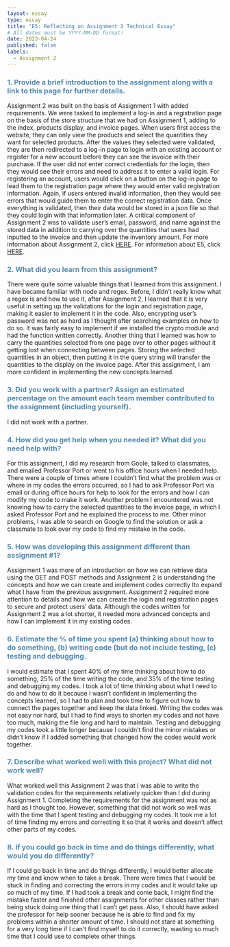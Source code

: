 ```yaml
---
layout: essay
type: essay
title: "E5: Reflecting on Assignment 2 Technical Essay"
# All dates must be YYYY-MM-DD format!
date: 2023-04-24
published: false
labels:
  - Assignment 2
---
```

<style>
  H3{color:#528AAE;}
  title{color:#528AAE;}
</style>

### 1. Provide a brief introduction to the assignment along with a link to this page for further details.
Assignment 2 was built on the basis of Assignment 1 with added requirements. We were tasked to implement a log-in and a registration page on the basis of the store structure that we had on Assignment 1, adding to the index, products display, and invoice pages. When users first access the website, they can only view the products and select the quantities they want for selected products. After the values they selected were validated, they are then redirected to a log-in page to login with an existing account or register for a new account before they can see the invoice with their purchase. If the user did not enter correct credentials for the login, then they would see their errors and need to address it to enter a valid login. For registering an account, users would click on a button on the log-in page to lead them to the registration page where they would enter valid registration information. Again, if users entered invalid information, then they would see errors that would guide them to enter the correct registration data. Once everything is validated, then their data would be stored in a json file so that they could login with that information later. A critical component of Assignment 2 was to validate user’s email, password, and name against the stored data in addition to carrying over the quantities that users had inputted to the invoice and then update the inventory amount. 
For more information about Assignment 2, click 
<a href="https://dport96.github.io/ITM352/morea/150.Assignment2/experience-Assignment2.html">HERE</a>. For information about E5, click <a href="https://dport96.github.io/ITM352/morea/150.Assignment2/experience-Assignment2_retrospective.html">HERE</a>.

### 2. What did you learn from this assignment?
There were quite some valuable things that I learned from this assignment. I have became familiar with node and regex. Before, I didn’t really know what a regex is and how to use it, after Assignment 2, I learned that it is very useful in setting up the validations for the login and registration page, making it easier to implement it in the code. Also, encrypting user’s password was not as hard as I thought after searching examples on how to do so. It was fairly easy to implement if we installed the crypto module and had the function written correctly. Another thing that I learned was how to carry the quantities selected from one page over to other pages without it getting lost when connecting between pages. Storing the selected quantities in an object, then putting it in the query string will transfer the quantities to the display on the invoice page. After this assignment, I am more confident in implementing the new concepts learned. 

### 3. Did you work with a partner? Assign an estimated percentage on the amount each team member contributed to the assignment (including yourself).
I did not work with a partner. 

### 4. How did you get help when you needed it? What did you need help with?
For this assignment, I did my research from Goole, talked to classmates, and emailed Professor Port or went to his office hours when I needed help. There were a couple of times where I couldn’t find what the problem was or where in my codes the errors occurred, so I had to ask Professor Port via email or during office hours for help to look for the errors and how I can modify my code to make it work. Another problem I encountered was not knowing how to carry the selected quantities to the invoice page, in which I asked Professor Port and he explained the process to me. Other minor problems, I was able to search on Google to find the solution or ask a classmate to look over my code to find my mistake in the code.

### 5. How was developing this assignment different than assignment #1?
Assignment 1 was more of an introduction on how we can retrieve data using the GET and POST methods and Assignment 2 is understanding the concepts and how we can create and implement codes correctly Ito expand what I have from the previous assignment. Assignment 2 required more attention to details and how we can create the login and registration pages to secure and protect users’ data. Although the codes written for Assignment 2 was a lot shorter, it needed more advanced concepts and how I can implement it in my existing codes.

### 6. Estimate the % of time you spent (a) thinking about how to do something, (b) writing code (but do not include testing, (c) testing and debugging.
I would estimate that I spent 40% of my time thinking about how to do something, 25% of the time writing the code, and 35% of the time testing and debugging my codes. I took a lot of time thinking about what I need to do and how to do it because I wasn’t confident in implementing the concepts learned, so I had to plan and took time to figure out how to connect the pages together and keep the data linked. Writing the codes was not easy nor hard, but I had to find ways to shorten my codes and not have too much, making the file long and hard to maintain. Testing and debugging my codes took a little longer because I couldn’t find the minor mistakes or didn’t know if I added something that changed how the codes would work together.

### 7. Describe what worked well with this project? What did not work well?
What worked well this Assignment 2 was that I was able to write the validation codes for the requirements relatively quicker than I did during Assignment 1. Completing the requirements for the assignment was not as hard as I thought too. However, something that did not work so well was with the time that I spent testing and debugging my codes. It took me a lot of time finding my errors and correcting it so that it works and doesn’t affect other parts of my codes.

### 8. If you could go back in time and do things differently, what would you do differently?
If I could go back in time and do things differently, I would better allocate my time and know when to take a break. There were times that I would be stuck in finding and correcting the errors in my codes and it would take up so much of my time. If I had took a break and come back, I might find the mistake faster and finished other assignments for other classes rather than being stuck doing one thing that I can’t get pass. Also, I should have asked the professor for help sooner because he is able to find and fix my problems within a shorter amount of time. I should not stare at something for a very long time if I can’t find myself to do it correctly, wasting so much time that I could use to complete other things.

